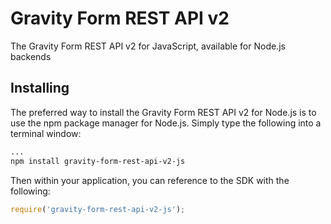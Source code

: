 # Gravity Form REST API v2

The Gravity Form REST API v2 for JavaScript, available for Node.js backends

## Installing

The preferred way to install the Gravity Form REST API v2 for Node.js is to use the npm package manager for Node.js. Simply type the following into a terminal window:

```sh
...
npm install gravity-form-rest-api-v2-js
```

Then within your application, you can reference to the SDK with the following:

```javascript
require('gravity-form-rest-api-v2-js');
```
